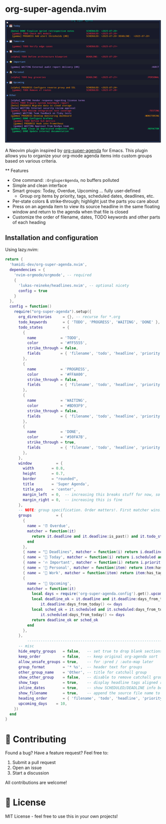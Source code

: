 # org-super-agenda.nvim

![org-super-agenda](screenshots/org-super-agenda.png)

A Neovim plugin inspired by [org-super-agenda](https://github.com/alphapapa/org-super-agenda) for Emacs. This plugin allows you to organize your org-mode agenda items into custom groups based on various criteria.

** Features
- One command: `:OrgSuperAgenda`, no buffers polluted
- Simple and clean interface
- Smart groups: Today, Overdue, Upcoming … fully user‑defined
  - Group org items by priority, tags, scheduled dates, deadlines, etc.
- Per‑state colors & strike‑through; highlight just the parts you care about
- Press <CR> on an agenda item to view its source headline in the same floating window and return to the agenda when that file is closed
- Customize the order of filename, dates, TODO keywords and other parts of each heading

## Installation and configuration

Using lazy.nvim:

```lua
return {
  'hamidi-dev/org-super-agenda.nvim',
  dependencies = {
    'nvim-orgmode/orgmode', -- required
    {
      'lukas-reineke/headlines.nvim', -- optional nicety
      config = true
    }
  },
  config = function()
    require("org-super-agenda").setup({
      org_directories     = {}, -- recurse for *.org
      todo_keywords       = { 'TODO', 'PROGRESS', 'WAITING', 'DONE' },
      todo_states         = {
        {
          name           = 'TODO',
          color          = '#FF5555',
          strike_through = false,
          fields         = { 'filename', 'todo', 'headline', 'priority', 'date', 'tags' },
        },
        {
          name           = 'PROGRESS',
          color          = '#FFAA00',
          strike_through = false,
          fields         = { 'filename', 'todo', 'headline', 'priority', 'date', 'tags' },
        },
        {
          name           = 'WAITING',
          color          = '#BD93F9',
          strike_through = false,
          fields         = { 'filename', 'todo', 'headline', 'priority', 'date', 'tags' },
        },
        {
          name           = 'DONE',
          color          = '#50FA7B',
          strike_through = true,
          fields         = { 'filename', 'todo', 'headline', 'priority', 'date', 'tags' },
        },
      },
      window           = {
        width        = 0.8,
        height       = 0.7,
        border       = "rounded",
        title        = 'Super Agenda',
        title_pos    = 'center',
        margin_left  = 0,  -- increasing this breaks stuff for now, so use with care
        margin_right = 0,  -- increasing this is fine
      },
      -- NOTE: group specification. Order matters!. First matcher wins!
      groups           = {
        {
          name = '⏰ Overdue',
          matcher = function(it)
            return it.deadline and it.deadline:is_past() and it.todo_state ~= 'DONE'
          end
        },
        { name = "📍 Deadlines", matcher = function(i) return i.deadline ~= nil and i.todo_state ~= 'DONE' end, },
        { name = '📅 Today', matcher = function(i) return i.scheduled and i.scheduled:is_today() end },
        { name = '🔥 Important', matcher = function(i) return i.priority == 'A' end },
        { name = '🏡 Personal', matcher = function(item) return item:has_tag('personal') end },
        { name = '💼 Work', matcher = function(item) return item:has_tag('work') end },
        {
          name = '📆 Upcoming',
          matcher = function(it)
            local days = require('org-super-agenda.config').get().upcoming_days or 10
            local deadline_ok = it.deadline and it.deadline:days_from_today() >= 0 and
                it.deadline:days_from_today() <= days
            local sched_ok = it.scheduled and it.scheduled:days_from_today() >= 0 and
                it.scheduled:days_from_today() <= days
            return deadline_ok or sched_ok
          end
        },
      },
          ---------------------------------------------------------------------------
      -- misc
      hide_empty_groups   = false,   -- set true to drop blank sections
      keep_order          = false,   -- keep original org‑agenda sort
      allow_unsafe_groups = true,    -- for :pred / :auto-map later
      group_format        = '* %s',  -- header text for groups
      other_group_name    = 'Other', -- title for catchall group
      show_other_group    = false,   -- disable to remove catchall group
      show_tags           = true,    -- display headline tags aligned right
      inline_dates        = true,    -- show SCHEDULED/DEADLINE info before TODO
      show_filename       = true,    -- append the source file name to headings
      heading_order       = { 'filename', 'todo', 'headline', 'priority', 'date' },
      upcoming_days    = 10,
    })
  end
}
```

# 🤝 Contributing

Found a bug? Have a feature request? Feel free to:

1. Submit a pull request
2. Open an issue
3. Start a discussion

All contributions are welcome! 

# 📄 License

MIT License - feel free to use this in your own projects!
